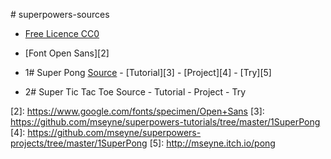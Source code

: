 #   s u p e r p o w e r s - s o u r c e s * [Free Licence CC0][1]* [Font Open Sans][2]

* 1# Super Pong [Source](1SuperPong) - [Tutorial][3] - [Project][4] - [Try][5]
* 2# Super Tic Tac Toe Source - Tutorial - Project - Try

[1]: https://creativecommons.org/publicdomain/zero/1.0/
 [2 ] :  https://www.google.com/fonts/specimen/Open+Sans
[3]: https://github.com/mseyne/superpowers-tutorials/tree/master/1SuperPong
[4]: https://github.com/mseyne/superpowers-projects/tree/master/1SuperPong
[5]: http://mseyne.itch.io/pong
